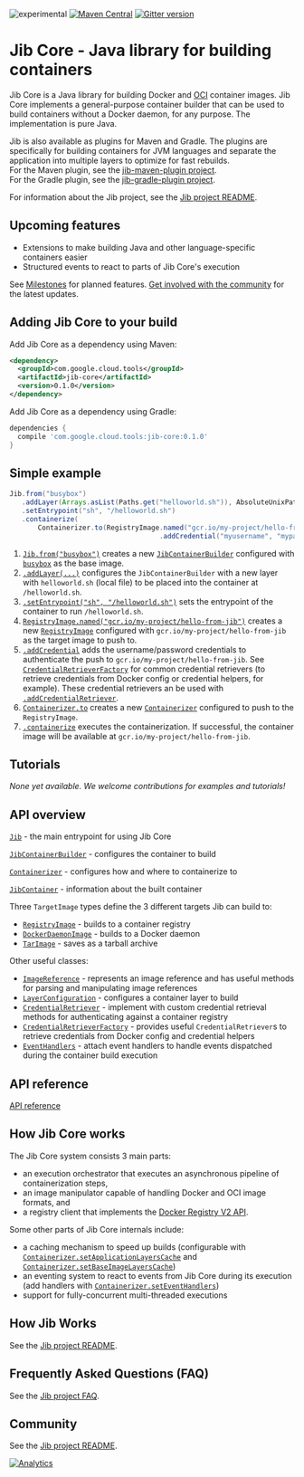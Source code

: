 ![experimental](https://img.shields.io/badge/stability-experimental-red.svg)
[![Maven Central](https://maven-badges.herokuapp.com/maven-central/com.google.cloud.tools/jib-core/badge.svg)](https://maven-badges.herokuapp.com/maven-central/com.google.cloud.tools/jib-core)
[![Gitter version](https://img.shields.io/gitter/room/gitterHQ/gitter.svg)](https://gitter.im/google/jib)

# Jib Core - Java library for building containers

Jib Core is a Java library for building Docker and [OCI](https://github.com/opencontainers/image-spec) container images. Jib Core implements a general-purpose container builder that can be used to build containers without a Docker daemon, for any purpose. The implementation is pure Java.

Jib is also available as plugins for Maven and Gradle. The plugins are specifically for building containers for JVM languages and separate the application into multiple layers to optimize for fast rebuilds.\
For the Maven plugin, see the [jib-maven-plugin project](../jib-maven-plugin).\
For the Gradle plugin, see the [jib-gradle-plugin project](../jib-gradle-plugin).

For information about the Jib project, see the [Jib project README](../README.md).

## Upcoming features

- Extensions to make building Java and other language-specific containers easier
- Structured events to react to parts of Jib Core's execution

See [Milestones](https://github.com/GoogleContainerTools/jib/milestones) for planned features. [Get involved with the community](https://github.com/GoogleContainerTools/jib/tree/master#get-involved-with-the-community) for the latest updates.

## Adding Jib Core to your build

Add Jib Core as a dependency using Maven:

```xml
<dependency>
  <groupId>com.google.cloud.tools</groupId>
  <artifactId>jib-core</artifactId>
  <version>0.1.0</version>
</dependency>
```

Add Jib Core as a dependency using Gradle:

```groovy
dependencies {
  compile 'com.google.cloud.tools:jib-core:0.1.0'
}
```

## Simple example

```java
Jib.from("busybox")
   .addLayer(Arrays.asList(Paths.get("helloworld.sh")), AbsoluteUnixPath.get("/")) 
   .setEntrypoint("sh", "/helloworld.sh")
   .containerize(
       Containerizer.to(RegistryImage.named("gcr.io/my-project/hello-from-jib")
                                     .addCredential("myusername", "mypassword")));
```

1. [`Jib.from("busybox")`](http://static.javadoc.io/com.google.cloud.tools/jib-core/0.1.0/com/google/cloud/tools/jib/api/Jib.html#from-java.lang.String-) creates a new [`JibContainerBuilder`](http://static.javadoc.io/com.google.cloud.tools/jib-core/0.1.0/com/google/cloud/tools/jib/api/JibContainerBuilder.html) configured with [`busybox`](https://hub.docker.com/_/busybox/) as the base image.
1. [`.addLayer(...)`](http://static.javadoc.io/com.google.cloud.tools/jib-core/0.1.0/com/google/cloud/tools/jib/api/JibContainerBuilder.html#addLayer-java.util.List-com.google.cloud.tools.jib.filesystem.AbsoluteUnixPath-) configures the `JibContainerBuilder` with a new layer with `helloworld.sh` (local file) to be placed into the container at `/helloworld.sh`.
1. [`.setEntrypoint("sh", "/helloworld.sh")`](http://static.javadoc.io/com.google.cloud.tools/jib-core/0.1.0/com/google/cloud/tools/jib/api/JibContainerBuilder.html#setEntrypoint-java.lang.String...-) sets the entrypoint of the container to run `/helloworld.sh`.
1. [`RegistryImage.named("gcr.io/my-project/hello-from-jib")`](http://static.javadoc.io/com.google.cloud.tools/jib-core/0.1.0/com/google/cloud/tools/jib/api/RegistryImage.html#named-java.lang.String-) creates a new [`RegistryImage`](http://static.javadoc.io/com.google.cloud.tools/jib-core/0.1.0/com/google/cloud/tools/jib/api/RegistryImage.html) configured with `gcr.io/my-project/hello-from-jib` as the target image to push to.
1. [`.addCredential`](http://static.javadoc.io/com.google.cloud.tools/jib-core/0.1.0/com/google/cloud/tools/jib/api/RegistryImage.html#addCredential-java.lang.String-java.lang.String-) adds the username/password credentials to authenticate the push to `gcr.io/my-project/hello-from-jib`. See [`CredentialRetrieverFactory`](http://static.javadoc.io/com.google.cloud.tools/jib-core/0.1.0/com/google/cloud/tools/jib/frontend/CredentialRetrieverFactory.html) for common credential retrievers (to retrieve credentials from Docker config or credential helpers, for example). These credential retrievers an be used with [`.addCredentialRetriever`](http://static.javadoc.io/com.google.cloud.tools/jib-core/0.1.0/com/google/cloud/tools/jib/api/RegistryImage.html#addCredentialRetriever-com.google.cloud.tools.jib.configuration.credentials.CredentialRetriever-).
1. [`Containerizer.to`](http://static.javadoc.io/com.google.cloud.tools/jib-core/0.1.0/com/google/cloud/tools/jib/api/Containerizer.html#to-com.google.cloud.tools.jib.api.RegistryImage-) creates a new [`Containerizer`](http://static.javadoc.io/com.google.cloud.tools/jib-core/0.1.0/com/google/cloud/tools/jib/api/Containerizer.html) configured to push to the `RegistryImage`.
1. [`.containerize`](http://static.javadoc.io/com.google.cloud.tools/jib-core/0.1.0/com/google/cloud/tools/jib/api/JibContainerBuilder.html#containerize-com.google.cloud.tools.jib.api.Containerizer-) executes the containerization. If successful, the container image will be available at `gcr.io/my-project/hello-from-jib`.

## Tutorials

*None yet available. We welcome contributions for examples and tutorials!*

## API overview

[`Jib`](http://static.javadoc.io/com.google.cloud.tools/jib-core/0.1.0/com/google/cloud/tools/jib/api/Jib.html) - the main entrypoint for using Jib Core

[`JibContainerBuilder`](http://static.javadoc.io/com.google.cloud.tools/jib-core/0.1.0/com/google/cloud/tools/jib/api/JibContainerBuilder.html) - configures the container to build

[`Containerizer`](http://static.javadoc.io/com.google.cloud.tools/jib-core/0.1.0/com/google/cloud/tools/jib/api/Containerizer.html) - configures how and where to containerize to

[`JibContainer`](http://static.javadoc.io/com.google.cloud.tools/jib-core/0.1.0/com/google/cloud/tools/jib/api/JibContainer.html) - information about the built container

Three `TargetImage` types define the 3 different targets Jib can build to:
- [`RegistryImage`](http://static.javadoc.io/com.google.cloud.tools/jib-core/0.1.0/com/google/cloud/tools/jib/api/RegistryImage.html) - builds to a container registry
- [`DockerDaemonImage`](http://static.javadoc.io/com.google.cloud.tools/jib-core/0.1.0/com/google/cloud/tools/jib/api/DockerDaemonImage.html) - builds to a Docker daemon
- [`TarImage`](http://static.javadoc.io/com.google.cloud.tools/jib-core/0.1.0/com/google/cloud/tools/jib/api/TarImage.html) - saves as a tarball archive

Other useful classes:

- [`ImageReference`](http://static.javadoc.io/com.google.cloud.tools/jib-core/0.1.0/com/google/cloud/tools/jib/image/ImageReference.html) - represents an image reference and has useful methods for parsing and manipulating image references
- [`LayerConfiguration`](http://static.javadoc.io/com.google.cloud.tools/jib-core/0.1.0/com/google/cloud/tools/jib/configuration/LayerConfiguration.html) - configures a container layer to build
- [`CredentialRetriever`](http://static.javadoc.io/com.google.cloud.tools/jib-core/0.1.0/com/google/cloud/tools/jib/configuration/credentials/CredentialRetriever.html) - implement with custom credential retrieval methods for authenticating against a container registry
- [`CredentialRetrieverFactory`](http://static.javadoc.io/com.google.cloud.tools/jib-core/0.1.0/com/google/cloud/tools/jib/frontend/CredentialRetrieverFactory.html) - provides useful `CredentialRetriever`s to retrieve credentials from Docker config and credential helpers
- [`EventHandlers`](http://static.javadoc.io/com.google.cloud.tools/jib-core/0.1.0/com/google/cloud/tools/jib/event/EventHandlers.html) - attach event handlers to handle events dispatched during the container build execution

## API reference

[API reference](http://static.javadoc.io/com.google.cloud.tools/jib-core/0.1.0/com/google/cloud/tools/jib/api/package-summary.html)

## How Jib Core works

The Jib Core system consists 3 main parts:

- an execution orchestrator that executes an asynchronous pipeline of containerization steps,
- an image manipulator capable of handling Docker and OCI image formats, and
- a registry client that implements the [Docker Registry V2 API](https://docs.docker.com/registry/spec/api/).

Some other parts of Jib Core internals include:

- a caching mechanism to speed up builds (configurable with [`Containerizer.setApplicationLayersCache`](http://static.javadoc.io/com.google.cloud.tools/jib-core/0.1.0/com/google/cloud/tools/jib/api/Containerizer.html#setApplicationLayersCache-java.nio.file.Path-) and [`Containerizer.setBaseImageLayersCache`](http://static.javadoc.io/com.google.cloud.tools/jib-core/0.1.0/com/google/cloud/tools/jib/api/Containerizer.html#setBaseImageLayersCache-java.nio.file.Path-))
- an eventing system to react to events from Jib Core during its execution (add handlers with [`Containerizer.setEventHandlers`](http://static.javadoc.io/com.google.cloud.tools/jib-core/0.1.0/com/google/cloud/tools/jib/api/Containerizer.html#setEventHandlers-com.google.cloud.tools.jib.event.EventHandlers-))
- support for fully-concurrent multi-threaded executions

## How Jib Works

See the [Jib project README](/../../#how-jib-works).

## Frequently Asked Questions (FAQ)

See the [Jib project FAQ](../docs/faq.md).

## Community

See the [Jib project README](/../../#community).

[![Analytics](https://cloud-tools-for-java-metrics.appspot.com/UA-121724379-2/jib-core)](https://github.com/igrigorik/ga-beacon)

